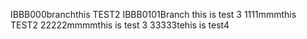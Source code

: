 IBBB000branchthis TEST2
IBBB0101Branch this is test 3
1111mmmthis TEST2
22222mmmmthis is test 3
33333tehis is test4

